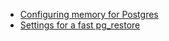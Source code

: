 
- [Configuring memory for Postgres](https://www.citusdata.com/blog/2018/06/12/configuring-work-mem-on-postgres/)
- [Settings for a fast pg_restore](http://www.databasesoup.com/2014/09/settings-for-fast-pgrestore.html)